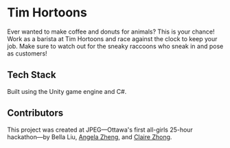 # Tim Hortoons

Ever wanted to make coffee and donuts for animals? This is your chance! Work as a barista at Tim Hortoons and race against the clock to keep your job. Make sure to watch out for the sneaky raccoons who sneak in and pose as customers!

## Tech Stack

Built using the Unity game engine and C#.

## Contributors

This project was created at JPEG—Ottawa's first all-girls 25-hour hackathon—by Bella Liu, [Angela Zheng](https://github.com/angelazheng96), and [Claire Zhong](https://github.com/chairzihan).
